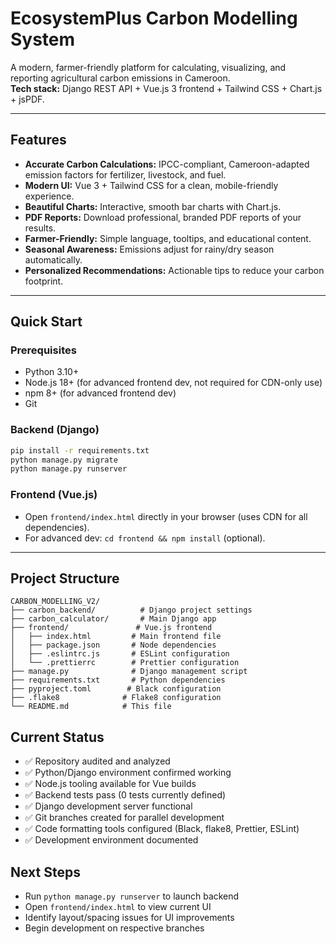 # EcosystemPlus Carbon Modelling System

A modern, farmer-friendly platform for calculating, visualizing, and reporting agricultural carbon emissions in Cameroon.  
**Tech stack:** Django REST API + Vue.js 3 frontend + Tailwind CSS + Chart.js + jsPDF.

---

## Features

- **Accurate Carbon Calculations:** IPCC-compliant, Cameroon-adapted emission factors for fertilizer, livestock, and fuel.
- **Modern UI:** Vue 3 + Tailwind CSS for a clean, mobile-friendly experience.
- **Beautiful Charts:** Interactive, smooth bar charts with Chart.js.
- **PDF Reports:** Download professional, branded PDF reports of your results.
- **Farmer-Friendly:** Simple language, tooltips, and educational content.
- **Seasonal Awareness:** Emissions adjust for rainy/dry season automatically.
- **Personalized Recommendations:** Actionable tips to reduce your carbon footprint.

---

## Quick Start

### Prerequisites

- Python 3.10+
- Node.js 18+ (for advanced frontend dev, not required for CDN-only use)
- npm 8+ (for advanced frontend dev)
- Git

### Backend (Django)

```bash
pip install -r requirements.txt
python manage.py migrate
python manage.py runserver
```

### Frontend (Vue.js)

- Open `frontend/index.html` directly in your browser (uses CDN for all dependencies).
- For advanced dev: `cd frontend && npm install` (optional).

---

## Project Structure

```
CARBON_MODELLING_V2/
├── carbon_backend/          # Django project settings
├── carbon_calculator/       # Main Django app
├── frontend/               # Vue.js frontend
│   ├── index.html         # Main frontend file
│   ├── package.json       # Node dependencies
│   ├── .eslintrc.js       # ESLint configuration
│   └── .prettierrc        # Prettier configuration
├── manage.py              # Django management script
├── requirements.txt       # Python dependencies
├── pyproject.toml        # Black configuration
├── .flake8              # Flake8 configuration
└── README.md            # This file
```

## Current Status

- ✅ Repository audited and analyzed
- ✅ Python/Django environment confirmed working
- ✅ Node.js tooling available for Vue builds
- ✅ Backend tests pass (0 tests currently defined)
- ✅ Django development server functional
- ✅ Git branches created for parallel development
- ✅ Code formatting tools configured (Black, flake8, Prettier, ESLint)
- ✅ Development environment documented

## Next Steps

- Run `python manage.py runserver` to launch backend
- Open `frontend/index.html` to view current UI
- Identify layout/spacing issues for UI improvements
- Begin development on respective branches
